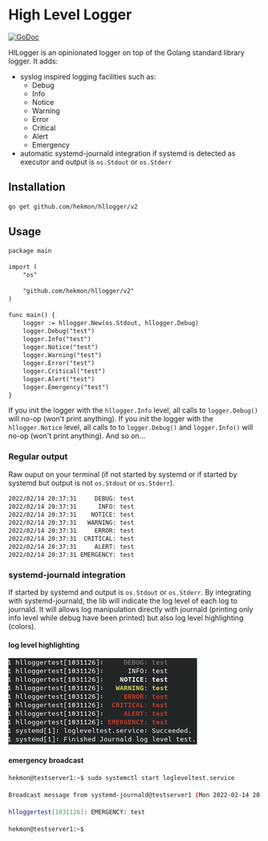 # High Level Logger

[![GoDoc](https://pkg.go.dev/badge/github.com/hekmon/hllogger/v2?status.svg)](https://pkg.go.dev/github.com/hekmon/hllogger/v2)


HlLogger is an opinionated logger on top of the Golang standard library logger. It adds:

* syslog inspired logging facilities such as:
  * Debug
  * Info
  * Notice
  * Warning
  * Error
  * Critical
  * Alert
  * Emergency
* automatic systemd-journald integration if systemd is detected as executor and output is `os.Stdout` or `os.Stderr`

## Installation

```bash
go get github.com/hekmon/hllogger/v2
```

## Usage

```golang
package main

import (
	"os"

	"github.com/hekmon/hllogger/v2"
)

func main() {
	logger := hllogger.New(os.Stdout, hllogger.Debug)
	logger.Debug("test")
	logger.Info("test")
	logger.Notice("test")
	logger.Warning("test")
	logger.Error("test")
	logger.Critical("test")
	logger.Alert("test")
	logger.Emergency("test")
}
```

If you init the logger with the `hllogger.Info` level, all calls to `logger.Debug()` will no-op (won't print anything). If you init the logger with the `hllogger.Notice` level, all calls to to `logger.Debug()` and `logger.Info()` will no-op (won't print anything). And so on...

### Regular output

Raw ouput on your terminal (if not started by systemd or if started by systemd but output is not `os.Stdout` or `os.Stderr`).

```raw
2022/02/14 20:37:31     DEBUG: test
2022/02/14 20:37:31      INFO: test
2022/02/14 20:37:31    NOTICE: test
2022/02/14 20:37:31   WARNING: test
2022/02/14 20:37:31     ERROR: test
2022/02/14 20:37:31  CRITICAL: test
2022/02/14 20:37:31     ALERT: test
2022/02/14 20:37:31 EMERGENCY: test
```

### systemd-journald integration

If started by systemd and output is `os.Stdout` or `os.Stderr`. By integrating with systemd-journald, the lib will indicate the log level of each log to journald. It will allows log manipulation directly with journald (printing only info level while debug have been printed) but also log level highlighting (colors).

#### log level highlighting

![systemd-journald output with color highlighting](journald.png "systemd-journald output")

#### emergency broadcast

```bash
hekmon@testserver1:~$ sudo systemctl start logleveltest.service

Broadcast message from systemd-journald@testserver1 (Mon 2022-02-14 20:47:52 UTC):

hlloggertest[1031126]: EMERGENCY: test

hekmon@testserver1:~$
```